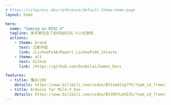 ```yaml
---
# https://vitepress.dev/reference/default-theme-home-page
layout: home

hero:
  name: "Gaming on RISC-V"
  tagline: 本手册包含了如何在RISC-V上玩游戏
  actions:
    - theme: brand
      text: 立即开始
      link: /LicheePi4A/Report_LicheePi4A_Celeste
    - theme: alt
      text: Github
      link: /https://github.com/DuoQilai/Games_Docs

features:
  - title: 懂点儿RV
    details: https://www.bilibili.com/video/BV1sm421g7YP/?spm_id_from=333.999.0.0&vd_source=417238cd96b1b549d14bcb35a9da3cf0
  - title: Arduino for Milk-V Duo
    details: https://www.bilibili.com/video/BV1NSYLehE1h/?spm_id_from=333.999.0.0&vd_source=417238cd96b1b549d14bcb35a9da3cf0
---
```

